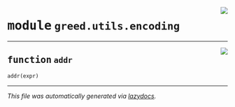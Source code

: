 <!-- markdownlint-disable -->

<a href="https://github.com/ucsb-seclab/greed/tree/main/greed/utils/encoding.py#L0"><img align="right" style="float:right;" src="https://img.shields.io/badge/-source-cccccc?style=flat-square"></a>

# <kbd>module</kbd> `greed.utils.encoding`





---

<a href="https://github.com/ucsb-seclab/greed/tree/main/greed/utils/encoding.py#L4"><img align="right" style="float:right;" src="https://img.shields.io/badge/-source-cccccc?style=flat-square"></a>

## <kbd>function</kbd> `addr`

```python
addr(expr)
```








---

_This file was automatically generated via [lazydocs](https://github.com/ml-tooling/lazydocs)._
